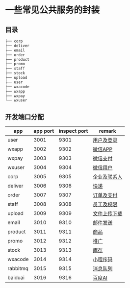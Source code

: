 # 一些常见公共服务的封装

## 目录

```sh
├── corp
├── deliver
├── email
├── order
├── product
├── promo
├── staff
├── stock
├── upload
├── user
├── wxacode
├── wxapp
├── wxpay
└── wxuser

```

## 开发端口分配

| app      | app port | inspect port | remark             |
|----------|----------|--------------|--------------------|
| user     | 3001     | 9301         | [用户及登录](./user)    |
| wxapp    | 3002     | 9302         | [微信APP](./wxapp)   |
| wxpay    | 3003     | 9303         | [微信支付](./wxpay)    |
| wxuser   | 3004     | 9304         | [微信用户](./wxuser)   |
| corp     | 3005     | 9305         | [企业及联系人](./corp)   |
| deliver  | 3006     | 9306         | [快递](./deliver)    |
| order    | 3007     | 9307         | [订单及支付](./order)   |
| staff    | 3008     | 9308         | [员工及权限](./staff)   |
| upload   | 3009     | 9309         | [文件上传下载](./upload) |
| email    | 3010     | 9310         | [邮件发送](./email)    |
| product  | 3011     | 9311         | [商品](./product)    |
| promo    | 3012     | 9312         | [推广](./promo)      |
| stock    | 3013     | 9313         | [库存](./stock)      |
| wxacode  | 3014     | 9314         | [小程序码](./wxacode)  |
| rabbitmq | 3015     | 9315         | [消息队列](./rabbitmq) |
| baiduai  | 3016     | 9316         | [百度AI](./baiduai)  |
